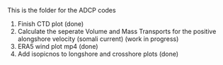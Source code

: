 This is the folder for the ADCP codes 

1) Finish CTD plot (done)
2) Calculate the seperate Volume and Mass Transports for the positive alongshore velocity (somali current) (work in progress)
3) ERA5 wind plot mp4 (done)
4) Add isopicnos to longshore and crosshore plots (done)

